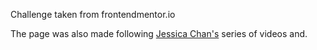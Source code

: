 Challenge taken from frontendmentor.io

The page was also made following [Jessica Chan's](https://www.youtube.com/c/TheCoderCoder/) series of videos and.